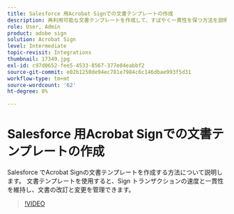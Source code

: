 ```yaml
---
title: Salesforce 用Acrobat Signでの文書テンプレートの作成
description: 再利用可能な文書テンプレートを作成して、すばやく一貫性を保つ方法を説明します。
role: User, Admin
product: adobe sign
solution: Acrobat Sign
level: Intermediate
topic-revisit: Integrations
thumbnail: 17349.jpg
exl-id: c97d0652-fee5-4533-8567-377e04eabbf2
source-git-commit: e02b1250de94ec781e7984c6c146dbae993f5d31
workflow-type: tm+mt
source-wordcount: '62'
ht-degree: 0%

---
```


# Salesforce 用Acrobat Signでの文書テンプレートの作成

Salesforce でAcrobat Signの文書テンプレートを作成する方法について説明します。 文書テンプレートを使用すると、Sign トランザクションの速度と一貫性を維持し、文書の改訂と変更を管理できます。

>[!VIDEO](https://video.tv.adobe.com/v/17349?hidetitle=true)

